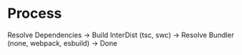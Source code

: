 # Process

Resolve Dependencies -> Build InterDist (tsc, swc) -> Resolve Bundler (none, webpack, esbuild) -> Done